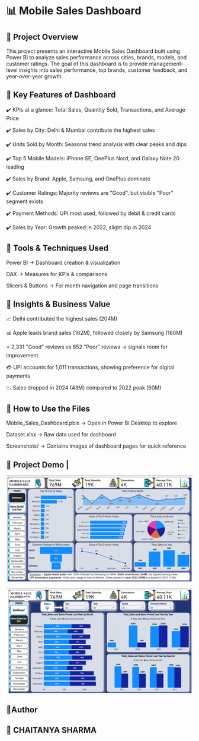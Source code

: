 # 📊 Mobile Sales Dashboard

## 🔹 Project Overview

This project presents an interactive Mobile Sales Dashboard built using Power BI to analyze sales performance across cities, brands, models, and customer ratings.
The goal of this dashboard is to provide management-level insights into sales performance, top brands, customer feedback, and year-over-year growth.

## 🔹 Key Features of Dashboard

✔️ KPIs at a glance: Total Sales, Quantity Sold, Transactions, and Average Price

✔️ Sales by City: Delhi & Mumbai contribute the highest sales

✔️ Units Sold by Month: Seasonal trend analysis with clear peaks and dips

✔️ Top 5 Mobile Models: iPhone SE, OnePlus Nord, and Galaxy Note 20 leading

✔️ Sales by Brand: Apple, Samsung, and OnePlus dominate

✔️ Customer Ratings: Majority reviews are "Good", but visible "Poor" segment exists

✔️ Payment Methods: UPI most used, followed by debit & credit cards

✔️ Sales by Year: Growth peaked in 2022, slight dip in 2024


## 🔹 Tools & Techniques Used

Power BI → Dashboard creation & visualization

DAX → Measures for KPIs & comparisons

Slicers & Buttons → For month navigation and page transitions


## 🔹 Insights & Business Value

📈 Delhi contributed the highest sales (204M)

📊 Apple leads brand sales (162M), followed closely by Samsung (160M)

⭐ 2,331 "Good" reviews vs 852 "Poor" reviews → signals room for improvement

💳 UPI accounts for 1,011 transactions, showing preference for digital payments

📉 Sales dropped in 2024 (43M) compared to 2022 peak (60M)

## 🔹 How to Use the Files

Mobile_Sales_Dashboard.pbix → Open in Power BI Desktop to explore

Dataset.xlsx → Raw data used for dashboard

Screenshots/ → Contains images of dashboard pages for quick reference

## 🔹 Project Demo | 

![Page1](Dashboard_SS1.png)

![Page2](Dashboard_SS2.png)


## 🔹Author
## 👤 CHAITANYA SHARMA
